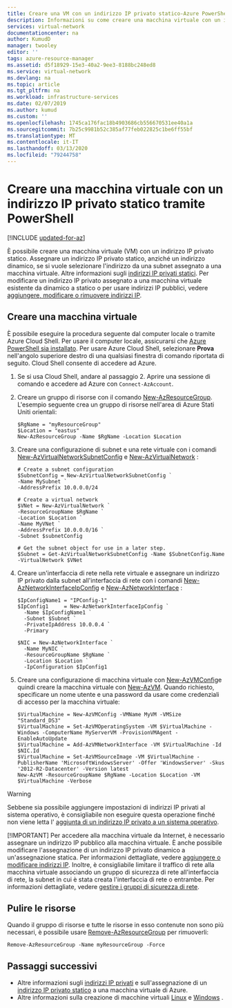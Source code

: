 ```yaml
---
title: Creare una VM con un indirizzo IP privato statico-Azure PowerShell
description: Informazioni su come creare una macchina virtuale con un indirizzo IP privato usando PowerShell.
services: virtual-network
documentationcenter: na
author: KumudD
manager: twooley
editor: ''
tags: azure-resource-manager
ms.assetid: d5f18929-15e3-40a2-9ee3-8188bc248ed8
ms.service: virtual-network
ms.devlang: na
ms.topic: article
ms.tgt_pltfrm: na
ms.workload: infrastructure-services
ms.date: 02/07/2019
ms.author: kumud
ms.custom: ''
ms.openlocfilehash: 1745ca176fac18b4903686cb556670531ee40a1a
ms.sourcegitcommit: 7b25c9981b52c385af77feb022825c1be6ff55bf
ms.translationtype: MT
ms.contentlocale: it-IT
ms.lasthandoff: 03/13/2020
ms.locfileid: "79244758"
---
```

# <a name="create-a-virtual-machine-with-a-static-private-ip-address-using-powershell"></a>Creare una macchina virtuale con un indirizzo IP privato statico tramite PowerShell

[!INCLUDE [updated-for-az](../../includes/updated-for-az.md)]

È possibile creare una macchina virtuale (VM) con un indirizzo IP privato statico. Assegnare un indirizzo IP privato statico, anziché un indirizzo dinamico, se si vuole selezionare l'indirizzo da una subnet assegnato a una macchina virtuale. Altre informazioni sugli [indirizzi IP privati statici](virtual-network-ip-addresses-overview-arm.md#allocation-method). Per modificare un indirizzo IP privato assegnato a una macchina virtuale esistente da dinamico a statico o per usare indirizzi IP pubblici, vedere [aggiungere, modificare o rimuovere indirizzi IP](virtual-network-network-interface-addresses.md).

## <a name="create-a-virtual-machine"></a>Creare una macchina virtuale

È possibile eseguire la procedura seguente dal computer locale o tramite Azure Cloud Shell. Per usare il computer locale, assicurarsi che [Azure PowerShell sia installato](/powershell/azure/install-az-ps?toc=%2fazure%2fvirtual-network%2ftoc.json). Per usare Azure Cloud Shell, selezionare **Prova** nell'angolo superiore destro di una qualsiasi finestra di comando riportata di seguito. Cloud Shell consente di accedere ad Azure.

1. Se si usa Cloud Shell, andare al passaggio 2. Aprire una sessione di comando e accedere ad Azure con `Connect-AzAccount`.
2. Creare un gruppo di risorse con il comando [New-AzResourceGroup](/powershell/module/az.resources/new-azresourcegroup). L'esempio seguente crea un gruppo di risorse nell'area di Azure Stati Uniti orientali:

   ```azurepowershell-interactive
   $RgName = "myResourceGroup"
   $Location = "eastus"
   New-AzResourceGroup -Name $RgName -Location $Location
   ```

3. Creare una configurazione di subnet e una rete virtuale con i comandi [New-AzVirtualNetworkSubnetConfig](/powershell/module/az.network/new-azvirtualnetworksubnetconfig) e [New-AzVirtualNetwork](/powershell/module/az.network/new-azvirtualnetwork) :

   ```azurepowershell-interactive
   # Create a subnet configuration
   $SubnetConfig = New-AzVirtualNetworkSubnetConfig `
   -Name MySubnet `
   -AddressPrefix 10.0.0.0/24

   # Create a virtual network
   $VNet = New-AzVirtualNetwork `
   -ResourceGroupName $RgName `
   -Location $Location `
   -Name MyVNet `
   -AddressPrefix 10.0.0.0/16 `
   -Subnet $subnetConfig

   # Get the subnet object for use in a later step.
   $Subnet = Get-AzVirtualNetworkSubnetConfig -Name $SubnetConfig.Name -VirtualNetwork $VNet
   ```

4. Creare un'interfaccia di rete nella rete virtuale e assegnare un indirizzo IP privato dalla subnet all'interfaccia di rete con i comandi [New-AzNetworkInterfaceIpConfig](/powershell/module/Az.Network/New-AzNetworkInterfaceIpConfig) e [New-AzNetworkInterface](/powershell/module/az.network/new-aznetworkinterface) :

   ```azurepowershell-interactive
   $IpConfigName1 = "IPConfig-1"
   $IpConfig1     = New-AzNetworkInterfaceIpConfig `
     -Name $IpConfigName1 `
     -Subnet $Subnet `
     -PrivateIpAddress 10.0.0.4 `
     -Primary

   $NIC = New-AzNetworkInterface `
     -Name MyNIC `
     -ResourceGroupName $RgName `
     -Location $Location `
     -IpConfiguration $IpConfig1
   ```

5. Creare una configurazione di macchina virtuale con [New-AzVMConfig](/powershell/module/Az.Compute/New-AzVMConfig)e quindi creare la macchina virtuale con [New-AzVM](/powershell/module/az.Compute/New-azVM). Quando richiesto, specificare un nome utente e una password da usare come credenziali di accesso per la macchina virtuale:

   ```azurepowershell-interactive
   $VirtualMachine = New-AzVMConfig -VMName MyVM -VMSize "Standard_DS3"
   $VirtualMachine = Set-AzVMOperatingSystem -VM $VirtualMachine -Windows -ComputerName MyServerVM -ProvisionVMAgent -EnableAutoUpdate
   $VirtualMachine = Add-AzVMNetworkInterface -VM $VirtualMachine -Id $NIC.Id
   $VirtualMachine = Set-AzVMSourceImage -VM $VirtualMachine -PublisherName 'MicrosoftWindowsServer' -Offer 'WindowsServer' -Skus '2012-R2-Datacenter' -Version latest
   New-AzVM -ResourceGroupName $RgName -Location $Location -VM $VirtualMachine -Verbose
   ```

> [!WARNING]
> Sebbene sia possibile aggiungere impostazioni di indirizzi IP privati al sistema operativo, è consigliabile non eseguire questa operazione finché non viene letta l' [aggiunta di un indirizzo IP privato a un sistema operativo](virtual-network-network-interface-addresses.md#private).
> 
> 
> <a name = "change-the-allocation-method-for-a-private-ip-address-assigned-to-a-network-interface"></a>
> 
> [!IMPORTANT]
> Per accedere alla macchina virtuale da Internet, è necessario assegnare un indirizzo IP pubblico alla macchina virtuale. È anche possibile modificare l'assegnazione di un indirizzo IP privato dinamico a un'assegnazione statica. Per informazioni dettagliate, vedere [aggiungere o modificare indirizzi IP](virtual-network-network-interface-addresses.md). Inoltre, è consigliabile limitare il traffico di rete alla macchina virtuale associando un gruppo di sicurezza di rete all'interfaccia di rete, la subnet in cui è stata creata l'interfaccia di rete o entrambe. Per informazioni dettagliate, vedere [gestire i gruppi di sicurezza di rete](manage-network-security-group.md).

## <a name="clean-up-resources"></a>Pulire le risorse

Quando il gruppo di risorse e tutte le risorse in esso contenute non sono più necessari, è possibile usare [Remove-AzResourceGroup](/powershell/module/az.resources/remove-azresourcegroup) per rimuoverli:

```azurepowershell-interactive
Remove-AzResourceGroup -Name myResourceGroup -Force
```

## <a name="next-steps"></a>Passaggi successivi

- Altre informazioni sugli [indirizzi IP privati](virtual-network-ip-addresses-overview-arm.md#private-ip-addresses) e sull'assegnazione di un [indirizzo IP privato statico](virtual-network-network-interface-addresses.md#add-ip-addresses) a una macchina virtuale di Azure.
- Altre informazioni sulla creazione di macchine virtuali [Linux](../virtual-machines/windows/tutorial-manage-vm.md?toc=%2fazure%2fvirtual-network%2ftoc.json) e [Windows](../virtual-machines/windows/tutorial-manage-vm.md?toc=%2fazure%2fvirtual-network%2ftoc.json) .
